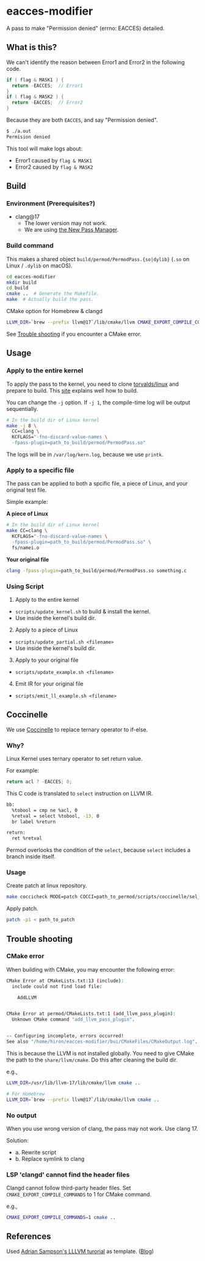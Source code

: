 # eacces-modifier

A pass to make "Permission denied" (errno: EACCES) detailed.

## What is this?

We can't identify the reason between Error1 and Error2 in the following code.

```c
if ( flag & MASK1 ) {
  return -EACCES;  // Error1
}
if ( flag & MASK2 ) {
  return -EACCES;  // Error2
}
```

Because they are both `EACCES`, and say "Permission denied".

```bash
$ ./a.out
Permision denied
```

This tool will make logs about:

- Error1 caused by `flag & MASK1`
- Error2 caused by `flag & MASK2`

## Build

### Environment (Prerequisites?)

- clang@17
  - The lower version may not work.
  - We are using [the New Pass Manager](https://llvm.org/docs/NewPassManager.html).

### Build command

This makes a shared object `build/permod/PermodPass.{so|dylib}` (`.so` on Linux / `.dylib` on macOS).

```bash
cd eacces-modifier
mkdir build
cd build
cmake ..  # Generate the Makefile.
make  # Actually build the pass.
```

CMake option for Homebrew & clangd

```bash
LLVM_DIR=`brew --prefix llvm@17`/lib/cmake/llvm CMAKE_EXPORT_COMPILE_COMMANDS=1 cmake ..
```

See [Trouble shooting](#cmake-error) if you encounter a CMake error.

## Usage

### Apply to the entire kernel

To apply the pass to the kernel, you need to clone [torvalds/linux](https://github.com/torvalds/linux) and prepare to build.
This [site](https://phoenixnap.com/kb/build-linux-kernel) explains well how to build.

You can change the `-j` option.
If `-j 1`, the compile-time log will be output sequentially.

```bash
# In the build dir of Linux kernel
make -j 8 \
  CC=clang \
  KCFLAGS="-fno-discard-value-names \
  -fpass-plugin=path_to_build/permod/PermodPass.so"
```

The logs will be in `/var/log/kern.log`, because we use `printk`.

### Apply to a specific file

The pass can be applied to both a spcific file, a piece of Linux, and your original test file.

Simple example:

**A piece of Linux**

```bash
# In the build dir of Linux kernel
make CC=clang \
  KCFLAGS="-fno-discard-value-names \
  -fpass-plugin=path_to_build/permod/PermodPass.so" \
  fs/namei.o
```

**Your original file**

```bash
clang -fpass-plugin=path_to_build/permod/PermodPass.so something.c
```

### Using Script

1. Apply to the entire kernel

- `scripts/update_kernel.sh` to build & install the kernel.
- Use inside the kernel's build dir.

2. Apply to a piece of Linux

- `scripts/update_partial.sh <filename>`
- Use inside the kernel's build dir.

3. Apply to your original file

- `scripts/update_example.sh <filename>`

4. Emit IR for your original file

- `scripts/emit_ll_example.sh <filename>`

## Coccinelle

We use [Coccinelle](https://www.kernel.org/doc/html/v4.18/dev-tools/coccinelle.html) to replace ternary operator to if-else.

### Why?

Linux Kernel uses ternary operator to set return value.

For example:

```c
return acl ? -EACCES; 0;
```

This C code is translated to `select` instruction on LLVM IR.

```bash
bb:
  %tobool = cmp ne %acl, 0
  %retval = select %tobool, -13, 0
  br label %return

return:
  ret %retval
```

Permod overlooks the condition of the `select`, because `select` includes a branch inside itself.

### Usage

Create patch at linux repository.

```bash
make coccicheck MODE=patch COCCI=path_to_permod/scripts/coccinelle/sel_to_br.cocci > path_to_patch
```

Apply patch.

```bash
patch -p1 < path_to_patch
```

## Trouble shooting

### CMake error

When building with CMake, you may encounter the following error:

```bash
CMake Error at CMakeLists.txt:13 (include):
  include could not find load file:

    AddLLVM


CMake Error at permod/CMakeLists.txt:1 (add_llvm_pass_plugin):
  Unknown CMake command "add_llvm_pass_plugin".


-- Configuring incomplete, errors occurred!
See also "/home/hiron/eacces-modifier/bui/CMakeFiles/CMakeOutput.log".
```

This is because the LLVM is not installed globally.
You need to give CMake the path to the `share/llvm/cmake`.
Do this after cleaning the build dir.

e.g.,

```bash
LLVM_DIR=/usr/lib/llvm-17/lib/cmake/llvm cmake ..

# For Homebrew
LLVM_DIR=`brew --prefix llvm@17`/lib/cmake/llvm cmake ..
```

### No output

When you use wrong version of clang, the pass may not work.
Use clang 17.

Solution:

- a. Rewrite script
- b. Replace symlink to clang

### LSP 'clangd' cannot find the header files

Clangd cannot follow third-party header files.
Set `CMAKE_EXPORT_COMPILE_COMMANDS` to 1 for CMake command.

e.g.,

```bash
CMAKE_EXPORT_COMPILE_COMMANDS=1 cmake ..
```

## References

Used [Adrian Sampson's LLLVM turorial](https://github.com/sampsyo/llvm-pass-skeleton) as template.
([Blog](https://www.cs.cornell.edu/~asampson/blog/llvm.html))
